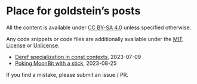 # Place for goldstein’s posts

All the content is available under [CC BY-SA 4.0] unless specified otherwise.

Any code snippets or code files are additionally available under the [MIT License] or [Unlicense].

* [Deref specialization in const contexts](const_deref_specialization/src/lib.md), 2023-07-09
* [Poking MoonBit with a stick](moonbit/README.md), 2023-08-25

If you find a mistake, please submit an issue / PR.

[CC BY-SA 4.0]: https://creativecommons.org/licenses/by-sa/4.0/
[MIT License]: ./LICENSE-MIT
[Unlicense]: ./UNLICENSE
